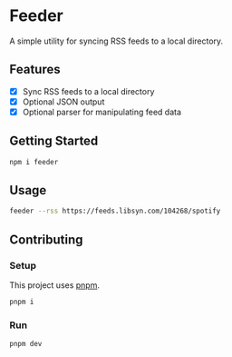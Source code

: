 # Feeder

A simple utility for syncing RSS feeds to a local directory.

## Features

- [x] Sync RSS feeds to a local directory
- [x] Optional JSON output
- [x] Optional parser for manipulating feed data

## Getting Started

```bash
npm i feeder
```

## Usage

```bash
feeder --rss https://feeds.libsyn.com/104268/spotify
```

## Contributing

### Setup

This project uses [pnpm](https://pnpm.js.org/).

```bash
pnpm i
```

### Run

```bash
pnpm dev
```
